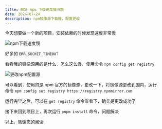 ```yaml
---
title: 解决 npm 下载速度慢问题
date: 2024-07-24
description: npm镜像源下载慢，配置更改
---
```


今天想要做一个新的项目，安装依赖的时候发现速度非常慢

![npm下载速度慢](/assets/npm-registry-resource/warn.jpg)

好多的 `ERR_SOCKET_TIMEOUT`

看看我的镜像源用的是什么，怎么这么慢，使用命令 `npm config get registry`

![更改npm配置源](/assets/npm-registry-resource/npm-config.jpg)

可以看到，使用的是 npm 官方的镜像源，更改一下，将镜像源更改到国内，运行命令 `npm config set registry https://registry.npmmirror.com`

运行完毕之后，可以在 `get registry` 命令查看下，确实是更改成功了

接下来回到项目上，再次运行 `pnpm install` 命令，问题解决

以上，感谢您的阅读